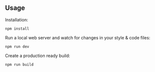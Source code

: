 ## Usage

Installation:

```
npm install
```

Run a local web server and watch for changes in your style & code files:

```
npm run dev
```

Create a production ready build:

```
npm run build
```
